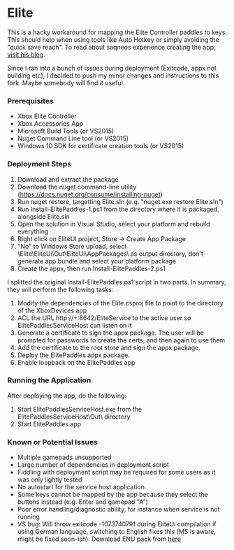 # Elite

This is a hacky workaround for mapping the Elite Controller paddles to keys. This should help when using tools like Auto Hotkey or simply avoiding the "quick save reach". To read about saqneos experience creating the app, [visit his blog](http://shawnquereshi.com/2016/02/binding-the-elite-controller-paddles-to-the-keyboard/).

Since I ran into a bunch of issues during deployment (Exitcode, appx not building etc), I decided to push my minor changes and instructions to this fork. Maybe somebody will find it useful.

### Prerequisites
* Xbox Elite Controller
* Xbox Accessories App
* Microsoft Build Tools (or VS2015)
* Nuget Command Line tool (or VS2015)
* Windows 10 SDK for certificate creation tools (or VS2015)

### Deployment Steps
1. Download and extract the package
2. Download the nuget command-line utility (https://docs.nuget.org/consume/installing-nuget)
3. Run nuget restore, targetting Elite.sln (e.g. "nuget.exe restore Elite.sln")
4. Run Install-ElitePaddles-1.ps1 from the directory where it is packaged, alongside Elite.sln
5. Open the solution in Visual Studio, select your platform and rebuild everything
6. Right click on EliteUI project, Store -> Create App Package
7. "No" to Windows Store upload, select \Elite\EliteUi\Out\EliteUi\AppPackages\ as output directory, don't generate app bundle and select your platform package
8. Create the appx, then run Install-ElitePaddles-2.ps1

I splitted the original Install-ElitePaddles.ps1 script in two parts. In summary, they will perform the following tasks:

1. Modify the dependencies of the Elite.csproj file to point to the directory of the XboxDevices app
2. ACL the URL http://+:8642/EliteService to the active user so ElitePaddlesServiceHost can listen on it
3. Generate a certificate to sign the appx package. The user will be prompted for passwords to create the certs, and then again to use them
4. Add the certificate to the root store and sign the appx package.
5. Deploy the ElitePaddles appx package.
6. Enable loopback on the ElitePaddles app

### Running the Application

After deploying the app, do the following:

1. Start ElitePaddlesServiceHost.exe from the ElitePaddlesServiceHost\Out\ directory
2. Start ElitePaddles app

### Known or Potential Issues
* Multiple gamepads unsupported
* Large number of dependencies in deployment script
* Fiddling with deployment script may be required for some users as it was only lightly tested
* No autostart for the service host application
* Some keys cannot be mapped by the app because they select the buttons instead (e.g. Enter and gamepad "A")
* Poor error handling/diagnostic ability, for instance when service is not running
* VS bug: Will throw exitcode -1073740791 during EliteUi compilation if using German language, switching to English fixes this (MS is aware, might be fixed soon-ish). Download ENU pack from [here](https://www.microsoft.com/en-US/download/details.aspx?id=48157)
